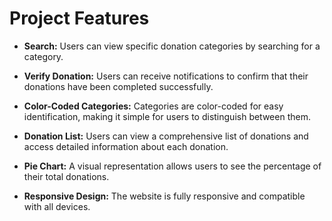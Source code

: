 # Project Features

- **Search:** Users can view specific donation categories by searching for a category.

- **Verify Donation:** Users can receive notifications to confirm that their donations have been completed successfully.

- **Color-Coded Categories:** Categories are color-coded for easy identification, making it simple for users to distinguish between them.

- **Donation List:** Users can view a comprehensive list of donations and access detailed information about each donation.

- **Pie Chart:** A visual representation allows users to see the percentage of their total donations.

- **Responsive Design:** The website is fully responsive and compatible with all devices.
